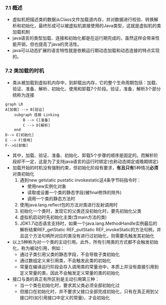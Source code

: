 ### 7.1 概述

- 虚拟机把描述类的数据从Class文件加载道内存，并对数据进行校验、转换解析和初始化，最终形成可以被虚拟机直接使用的Java类型，这就是虚拟机的类加载机制
- java语言的类型加载、连接和初始化都是在运行期完成的，虽然这样会带来性能开销，但也提高了java的灵活性。
- java可以动态扩展的语言特性就是依赖运行期动态加载和动态连接的特点实现的。

### 7.2 类加载的时机

- 类从被加载到虚拟机内存中，到卸载出内存，它的整个生命周期包括：加载、验证、准备、解析、初始化、使用和卸载7个阶段。验证，准备，解析3个部分统称为连接

```mermaid
graph LR
A[加载] --> B[验证]
	subgraph 连接 Linking
        B --> C[准备]
        C --> D[解析]
    end
D--> E[初始化]
E --> F[使用]
F-->G[卸载]
```

- 其中，加载、验证、准备、初始化、卸载5个步骤的顺序是固定的。而解析阶段却不一定，这是为了支持java语言的运行时绑定(也称动态绑定或晚期绑定)
- 加载开始的时机没有强制约束，但初始化阶段有要求，**有且只有**5种情况**必须**对类初始化
  1. 遇到new getstatic pustatic invokestatic这4条字节码指令时：
     - 使用new实例化对象
     - 读取或设置一个类的静态字段(被final修饰的除外)
     - 调用一个类的静态方法时
  2. 使用java.lang.reflect包的方法对类进行反射调用时
  3. 初始化一个类时，发现它的父类还没初始化时，要先初始化父类
  4. 虚拟机启动时先初始化主类(含main方法的类)
  5. JDK1.7动态语言支持时，如果一个java.lang.MethodHandle实例最后的解析结果REF_getStatic REF_putStatic REF_invokeStatic的方法句柄，并且这个方法句柄所对应的类没有进行过初始化，则需要先触发其初始化
- 以上5种称为对一个类的主动引用。此外，所有引用类的方式都不会触发初始化，称为被动引用，例如：
  - 通过子类引用父类的静态字段，不会导致子类初始化
  -  通过数组定义来引用类，不会触发此类的初始化
  - 常量在编译运行阶段会存入调用类的常量池中，本质上并没有直接引用到定义常量的类，因此不会触发定义常量的类的初始化
- 接口与类的真正有所区别是主动引用第三种：
  - 当一个类在初始化时，要求其父类必须全部初始化过
  - 但接口在初始化时，并不要求父接口全部完成初始化，只有在真正用到父接口时(如引用接口中定义的常量)，才会初始化
